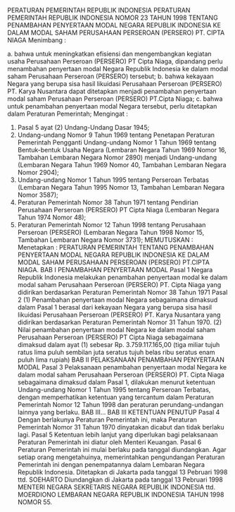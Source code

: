  PERATURAN PEMERINTAH REPUBLIK INDONESIA PERATURAN PEMERINTAH REPUBLIK INDONESIA NOMOR 23 TAHUN 1998 TENTANG PENAMBAHAN PENYERTAAN MODAL NEGARA REPUBLIK INDONESIA KE DALAM MODAL SAHAM PERUSAHAAN PERSEROAN (PERSERO) PT. CIPTA NIAGA
Menimbang :

a. bahwa untuk meningkatkan efisiensi dan mengembangkan kegiatan usaha Perusahaan Perseroan (PERSERO) PT Cipta Niaga, dipandang perlu menambahan penyertaan modal Negara Republik Indonesia ke dalam modal saham Perusahaan Perseroan (PERSERO) tersebut;
b. bahwa kekayaan Negara yang berupa sisa hasil likuidasi Perusahaan Perseroan (PERSERO) PT. Karya Nusantara dapat ditetapkan menjadi penambahan penyertaan modal saham Perusahaan Perseroan (PERSERO) PT.Cipta Niaga;
c. bahwa untuk penambahan penyertaan modal Negara tersebut, perlu ditetapkan dalam Peraturan Pemerintah;
Mengingat :

1. Pasal 5 ayat (2) Undang-Undang Dasar 1945;
2. Undang-undang Nomor 9 Tahun 1969 tentang Penetapan Peraturan Pemerintah Pengganti Undang-undang Nomor 1 Tahun 1969 tentang Bentuk-bentuk Usaha Negara (Lembaran Negara Tahun 1969 Nomor 16, Tambahan Lembaran Negara Nomor 2890) menjadi Undang-undang (Lembaran Negara Tahun 1969 Nomor 40, Tambahan Lembaran Negara Nomor 2904);
3. Undang-undang Nomor 1 Tahun 1995 tentang Perseroan Terbatas (Lembaran Negara Tahun 1995 Nomor 13, Tambahan Lembaran Negara Nomor 3587);
4. Peraturan Pemerintah Nomor 38 Tahun 1971 tentang Pendirian Perusahaan Perseroan (PERSERO) PT Cipta Niaga (Lembaran Negara Tahun 1974 Nomor 48);
5. Peraturan Pemerintah Nomor 12 Tahun 1998 tentang Perusahaan Perseroan (PERSERO) (Lembaran Negara Tahun 1998 Nomor 15, Tambahan Lembaran Negara Nomor 3731);
MEMUTUSKAN :
 Menetapkan : PERATURAN PEMERINTAH TENTANG PENAMBAHAN PENYERTAAN MODAL NEGARA REPUBLIK INDONESIA KE DALAM MODAL SAHAM PERUSAHAAN PERSEROAN (PERSERO) PT.CIPTA NIAGA.
BAB I PENAMBAHAN PENYERTAAN MODAL
Pasal 1
Negara Republik Indonesia melakukan penambahan penyertaan modal ke dalam modal saham Perusahaan Perseroan (PERSERO) PT. Cipta Niaga yang didirikan berdasarkan Peraturan Pemerintah Nomor 38 Tahun 1971
Pasal 2
(1) Penambahan penyertaan modal Negara sebagaimana dimaksud dalam Pasal 1 berasal dari kekayaan Negara yang berupa sisa hasil likuidasi Perusahaan Perseroan (PERSERO) PT. Karya Nusantara yang didirikan berdasarkan Peraturan Pemerintah Nomor 31 Tahun 1970.
(2) Nilai penambahan penyertaan modal Negara ke dalam modal saham Perusahaan Perseroan (PERSERO) PT Cipta Niaga sebagaimana dimaksud dalam ayat (1) sebesar Rp. 3.759.117.165,00 (tiga miliar tujuh ratus lima puluh sembilan juta seratus tujuh belas ribu seratus enam puluh lima rupiah)
BAB II PELAKSANAAN PENAMBAHAN PENYERTAAN MODAL
Pasal 3
Pelaksanaan penambahan penyertaan modal Negara ke dalam modal saham Perusahaan Perseroan (PERSERO) PT. Cipta Niaga sebagaimana dimaksud dalam Pasal 1, dilakukan menurut ketentuan Undang-undang Nomor 1 Tahun 1995 tentang Perseroan Terbatas, dengan memperhatikan ketentuan yang tercantum dalam Peraturan Pemerintah Nomor 12 Tahun 1998 dan peraturan perundang-undangan lainnya yang berlaku. BAB III...
BAB III KETENTUAN PENUTUP
Pasal 4
Dengan berlakunya Peraturan Pemerintah ini, maka Peraturan Pemerintah Nomor 31 Tahun 1970 dinyatakan dicabut dan tidak berlaku lagi.
Pasal 5
Ketentuan lebih lanjut yang diperlukan bagi pelaksanaan Peraturan Pemerintah ini diatur oleh Menteri Keuangan.
Pasal 6
Peraturan Pemerintah ini mulai berlaku pada tanggal diundangkan.
Agar setiap orang mengetahuinya, memerintahkan pengundangan Peraturan Pemerintah ini dengan penempatannya dalam Lembaran Negara Republik Indonesia. Ditetapkan di Jakarta pada tanggal 13 Pebruari 1998 ttd. SOEHARTO Diundangkan di Jakarta pada tanggal 13 Pebruari 1998 MENTERI NEGARA SEKRETARIS NEGARA REPUBLIK INDONESIA ttd. MOERDIONO LEMBARAN NEGARA REPUBLIK INDONESIA TAHUN 1998 NOMOR 55.